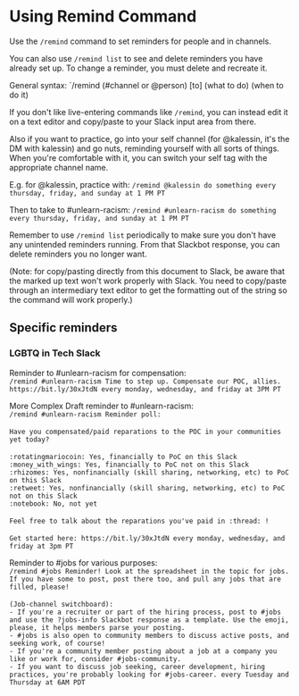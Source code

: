 # Using Remind Command
Use the `/remind` command to set reminders for people and in channels. 

You can also use `/remind list` to see and delete reminders you have already set up. To change a reminder, you must delete and recreate it.

General syntax:
`/remind (#channel or @person) [to] (what to do) (when to do it)

If you don't like live-entering commands like `/remind`, you can instead edit it on a text editor and copy/paste to your Slack input area from there.

Also if you want to practice, go into your self channel (for @kalessin, it's the DM with kalessin) and go nuts, reminding yourself with all sorts of things. When you're comfortable with it, you can switch your self tag with the appropriate channel name.

E.g. for @kalessin, practice with:
`/remind @kalessin do something every thursday, friday, and sunday at 1 PM PT`

Then to take to #unlearn-racism:
`/remind #unlearn-racism do something every thursday, friday, and sunday at 1 PM PT`

Remember to use `/remind list` periodically to make sure you don't have any unintended reminders running. From that Slackbot response, you can delete reminders you no longer want.

(Note: for copy/pasting directly from this document to Slack, be aware that the marked up text won't work properly with Slack. You need to copy/paste through an intermediary text editor to get the formatting out of the string so the command will work properly.)

## Specific reminders
### LGBTQ in Tech Slack
Reminder to #unlearn-racism for compensation:<br />
`/remind #unlearn-racism Time to step up. Compensate our POC, allies. https://bit.ly/30xJtdN every monday, wednesday, and friday at 3PM PT`

More Complex Draft reminder to #unlearn-racism:<br />
`/remind #unlearn-racism Reminder poll:`<br />
<br />
`Have you compensated/paid reparations to the POC in your communities yet today?`<br />
<br />
`:rotatingmariocoin: Yes, financially to PoC on this Slack`<br />
`:money_with_wings: Yes, financially to PoC not on this Slack`<br />
`:rhizomes: Yes, nonfinancially (skill sharing, networking, etc) to PoC on this Slack`<br />
`:retweet: Yes, nonfinancially (skill sharing, networking, etc) to PoC not on this Slack`<br />
`:notebook: No, not yet`<br />
<br />
`Feel free to talk about the reparations you've paid in :thread: !`<br />
<br />
`Get started here: https://bit.ly/30xJtdN every monday, wednesday, and friday at 3pm PT`<br />

Reminder to #jobs for various purposes:<br />
`/remind #jobs Reminder! Look at the spreadsheet in the topic for jobs. If you have some to post, post there too, and pull any jobs that are filled, please!`<br />
<br />
`(Job-channel switchboard):`<br />
`- If you're a recruiter or part of the hiring process, post to #jobs and use the ?jobs-info Slackbot response as a template. Use the emoji, please, it helps members parse your posting.`<br />
`- #jobs is also open to community members to discuss active posts, and seeking work, of course!`<br />
`- If you're a community member posting about a job at a company you like or work for, consider #jobs-community.`<br />
`- If you want to discuss job seeking, career development, hiring practices, you're probably looking for #jobs-career. every Tuesday and Thursday at 6AM PDT`<br />
